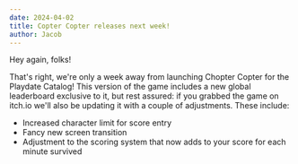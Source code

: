 ```yaml
---
date: 2024-04-02
title: Copter Copter releases next week!
author: Jacob
---
```


Hey again, folks!

That's right, we're only a week away from launching Chopter Copter for the Playdate Catalog! This version of the game includes a new global leaderboard exclusive to it, but rest assured: if you grabbed the game on itch.io we'll also be updating it with a couple of adjustments. These include:

- Increased character limit for score entry
- Fancy new screen transition
- Adjustment to the scoring system that now adds to your score for each minute survived
